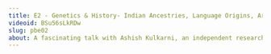```yaml
---
title: E2 - Genetics & History- Indian Ancestries, Language Origins, Aryan Migrations | Ashish Kulkarni
videoid: BSu56sLkRDw
slug: pbe02
about: A fascinating talk with Ashish Kulkarni, an independent researcher of genetic data and its implications for migrations, linguistic dispersals and history in general. Ashish can be found on Twitter @agenetics1 and his highly original work is published on his blog.
---
```

